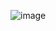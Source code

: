
![image](https://user-images.githubusercontent.com/81642936/137622267-4af508cb-13ca-4cec-a263-9b2ef8cf72f8.png)
